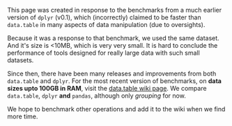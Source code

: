 This page was created in response to the benchmarks from a much earlier version of `dplyr` (v0.1), which (incorrectly) claimed to be faster than `data.table` in many aspects of data manipulation (due to oversights).

Because it was a response to that benchmark, we used the same dataset. And it's size is <10MB, which is very very small. It is hard to conclude the performance of tools designed for really large data with such small datasets.

Since then, there have been many releases and improvements from both `data.table` and `dplyr`. For the most recent version of benchmarks, on **data sizes upto 100GB in RAM**, visit the [data.table wiki page](https://github.com/Rdatatable/data.table/wiki). We compare `data.table`, `dplyr` **and** `pandas`, although only *grouping* for now. 

We hope to benchmark other operations and add it to the wiki when we find more time.
